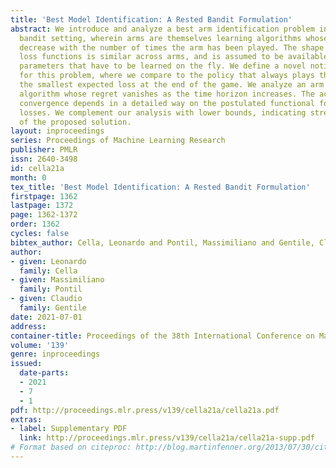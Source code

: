 ```yaml
---
title: 'Best Model Identification: A Rested Bandit Formulation'
abstract: We introduce and analyze a best arm identification problem in the rested
  bandit setting, wherein arms are themselves learning algorithms whose expected losses
  decrease with the number of times the arm has been played. The shape of the expected
  loss functions is similar across arms, and is assumed to be available up to unknown
  parameters that have to be learned on the fly. We define a novel notion of regret
  for this problem, where we compare to the policy that always plays the arm having
  the smallest expected loss at the end of the game. We analyze an arm elimination
  algorithm whose regret vanishes as the time horizon increases. The actual rate of
  convergence depends in a detailed way on the postulated functional form of the expected
  losses. We complement our analysis with lower bounds, indicating strengths and limitations
  of the proposed solution.
layout: inproceedings
series: Proceedings of Machine Learning Research
publisher: PMLR
issn: 2640-3498
id: cella21a
month: 0
tex_title: 'Best Model Identification: A Rested Bandit Formulation'
firstpage: 1362
lastpage: 1372
page: 1362-1372
order: 1362
cycles: false
bibtex_author: Cella, Leonardo and Pontil, Massimiliano and Gentile, Claudio
author:
- given: Leonardo
  family: Cella
- given: Massimiliano
  family: Pontil
- given: Claudio
  family: Gentile
date: 2021-07-01
address:
container-title: Proceedings of the 38th International Conference on Machine Learning
volume: '139'
genre: inproceedings
issued:
  date-parts:
  - 2021
  - 7
  - 1
pdf: http://proceedings.mlr.press/v139/cella21a/cella21a.pdf
extras:
- label: Supplementary PDF
  link: http://proceedings.mlr.press/v139/cella21a/cella21a-supp.pdf
# Format based on citeproc: http://blog.martinfenner.org/2013/07/30/citeproc-yaml-for-bibliographies/
---
```

